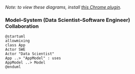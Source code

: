 *Note: to view these diagrams, install [this Chrome plugin](https://chrome.google.com/webstore/detail/plantuml-visualizer/ffaloebcmkogfdkemcekamlmfkkmgkcf).*

### Model–System (Data Scientist–Software Engineer) Collaboration
```
@startuml
allowmixing
class App
Actor SWE
Actor "Data Scientist"
App ..> "AppModel" : uses
AppModel ..> Model
@enduml
```

